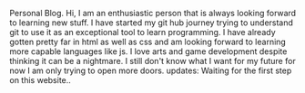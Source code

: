 Personal Blog.
Hi, I am an enthusiastic person that is always looking forward to learning new stuff.
I have started my git hub journey trying to understand git to use it as an exceptional tool to learn programming.
I have already gotten pretty far in html as well as css and am looking forward to learning more capable languages like js.
I love arts and game development despite thinking it can be a nightmare.
I still don't know what I want for my future for now I am only trying to open more doors.
updates: Waiting for the first step on this website..
<!--
**ganondorf7/ganondorf7** is a ✨ _special_ ✨ repository because its `README.md` (this file) appears on your GitHub profile.

Here are some ideas to get you started:

- 🔭 I’m currently working on ...
- 🌱 I’m currently learning ...
- 👯 I’m looking to collaborate on ...
- 🤔 I’m looking for help with ...
- 💬 Ask me about ...
- 📫 How to reach me: ...
- 😄 Pronouns: ...
- ⚡ Fun fact: ...
-->
